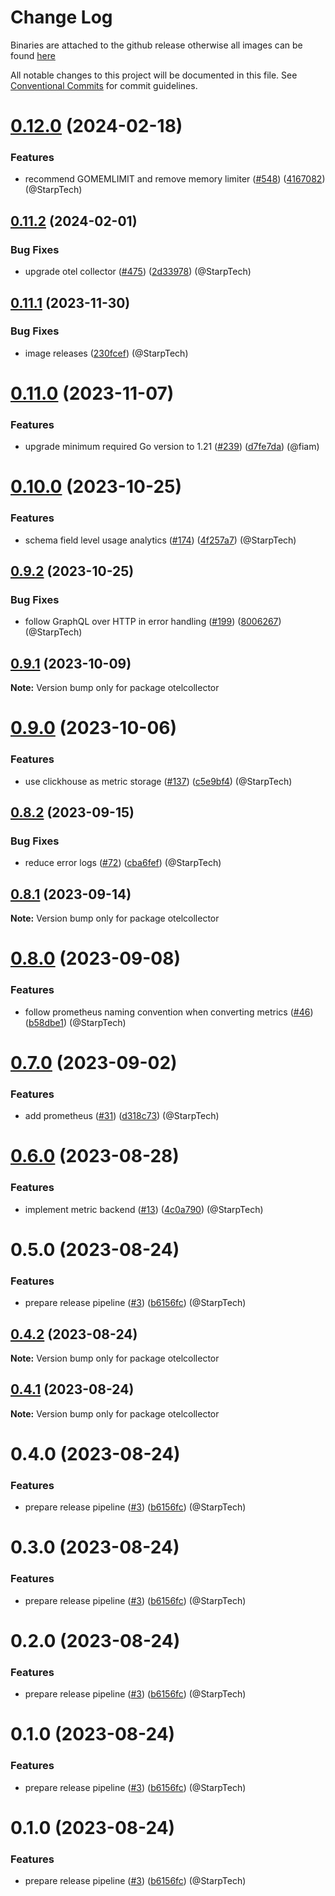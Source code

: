 # Change Log
Binaries are attached to the github release otherwise all images can be found [here](https://github.com/orgs/wundergraph/packages?repo_name=cosmo)

All notable changes to this project will be documented in this file.
See [Conventional Commits](https://conventionalcommits.org) for commit guidelines.

# [0.12.0](https://github.com/wundergraph/cosmo/compare/otelcollector@0.11.2...otelcollector@0.12.0) (2024-02-18)

### Features

* recommend GOMEMLIMIT and remove memory limiter ([#548](https://github.com/wundergraph/cosmo/issues/548)) ([4167082](https://github.com/wundergraph/cosmo/commit/41670829f55c2b3582cf2381f5460fef29643036)) (@StarpTech)

## [0.11.2](https://github.com/wundergraph/cosmo/compare/otelcollector@0.11.1...otelcollector@0.11.2) (2024-02-01)

### Bug Fixes

* upgrade otel collector ([#475](https://github.com/wundergraph/cosmo/issues/475)) ([2d33978](https://github.com/wundergraph/cosmo/commit/2d339786d4cc1727b3fb6498606d11a059233b61)) (@StarpTech)

## [0.11.1](https://github.com/wundergraph/cosmo/compare/otelcollector@0.11.0...otelcollector@0.11.1) (2023-11-30)

### Bug Fixes

* image releases ([230fcef](https://github.com/wundergraph/cosmo/commit/230fcef52db8c36dd54ee8b5568eb627811d4fb1)) (@StarpTech)

# [0.11.0](https://github.com/wundergraph/cosmo/compare/otelcollector@0.10.0...otelcollector@0.11.0) (2023-11-07)

### Features

* upgrade minimum required Go version to 1.21 ([#239](https://github.com/wundergraph/cosmo/issues/239)) ([d7fe7da](https://github.com/wundergraph/cosmo/commit/d7fe7daf78fceaf3fdb1679bfa3addef8cdfd67a)) (@fiam)

# [0.10.0](https://github.com/wundergraph/cosmo/compare/otelcollector@0.9.2...otelcollector@0.10.0) (2023-10-25)

### Features

* schema field level usage analytics ([#174](https://github.com/wundergraph/cosmo/issues/174)) ([4f257a7](https://github.com/wundergraph/cosmo/commit/4f257a71984e991be2304b09a083c69da65200d2)) (@StarpTech)

## [0.9.2](https://github.com/wundergraph/cosmo/compare/otelcollector@0.9.1...otelcollector@0.9.2) (2023-10-25)

### Bug Fixes

* follow GraphQL over HTTP in error handling ([#199](https://github.com/wundergraph/cosmo/issues/199)) ([8006267](https://github.com/wundergraph/cosmo/commit/800626773929923299ed88af44c50b187287cd25)) (@StarpTech)

## [0.9.1](https://github.com/wundergraph/cosmo/compare/otelcollector@0.9.0...otelcollector@0.9.1) (2023-10-09)

**Note:** Version bump only for package otelcollector

# [0.9.0](https://github.com/wundergraph/cosmo/compare/otelcollector@0.8.2...otelcollector@0.9.0) (2023-10-06)

### Features

* use clickhouse as metric storage ([#137](https://github.com/wundergraph/cosmo/issues/137)) ([c5e9bf4](https://github.com/wundergraph/cosmo/commit/c5e9bf4b74d32f3cae7da27b6170300c1a462e52)) (@StarpTech)

## [0.8.2](https://github.com/wundergraph/cosmo/compare/otelcollector@0.8.1...otelcollector@0.8.2) (2023-09-15)

### Bug Fixes

* reduce error logs ([#72](https://github.com/wundergraph/cosmo/issues/72)) ([cba6fef](https://github.com/wundergraph/cosmo/commit/cba6fefe854bc3852708fd6a37eb5fa07d7fea24)) (@StarpTech)

## [0.8.1](https://github.com/wundergraph/cosmo/compare/otelcollector@0.8.0...otelcollector@0.8.1) (2023-09-14)

**Note:** Version bump only for package otelcollector

# [0.8.0](https://github.com/wundergraph/cosmo/compare/otelcollector@0.7.0...otelcollector@0.8.0) (2023-09-08)

### Features

* follow prometheus naming convention when converting metrics ([#46](https://github.com/wundergraph/cosmo/issues/46)) ([b58dbe1](https://github.com/wundergraph/cosmo/commit/b58dbe1395ec4ffd155ded7c2df7996c15341dd2)) (@StarpTech)

# [0.7.0](https://github.com/wundergraph/cosmo/compare/otelcollector@0.6.0...otelcollector@0.7.0) (2023-09-02)

### Features

* add prometheus ([#31](https://github.com/wundergraph/cosmo/issues/31)) ([d318c73](https://github.com/wundergraph/cosmo/commit/d318c7331d77d21d0246344d76fbe0fc6b617174)) (@StarpTech)

# [0.6.0](https://github.com/wundergraph/cosmo/compare/otelcollector@0.5.0...otelcollector@0.6.0) (2023-08-28)

### Features

* implement metric backend ([#13](https://github.com/wundergraph/cosmo/issues/13)) ([4c0a790](https://github.com/wundergraph/cosmo/commit/4c0a790852542475e6d0533fdeea24f5b226bd7d)) (@StarpTech)

# 0.5.0 (2023-08-24)

### Features

* prepare release pipeline ([#3](https://github.com/wundergraph/cosmo/issues/3)) ([b6156fc](https://github.com/wundergraph/cosmo/commit/b6156fcf66254f08c3fba30f3987550ff121c3e5)) (@StarpTech)

## [0.4.2](https://github.com/wundergraph/cosmo/compare/otelcollector@0.3.0...otelcollector@0.4.2) (2023-08-24)

**Note:** Version bump only for package otelcollector

## [0.4.1](https://github.com/wundergraph/cosmo/compare/otelcollector@0.3.0...otelcollector@0.4.1) (2023-08-24)

**Note:** Version bump only for package otelcollector

# 0.4.0 (2023-08-24)

### Features

* prepare release pipeline ([#3](https://github.com/wundergraph/cosmo/issues/3)) ([b6156fc](https://github.com/wundergraph/cosmo/commit/b6156fcf66254f08c3fba30f3987550ff121c3e5)) (@StarpTech)

# 0.3.0 (2023-08-24)

### Features

* prepare release pipeline ([#3](https://github.com/wundergraph/cosmo/issues/3)) ([b6156fc](https://github.com/wundergraph/cosmo/commit/b6156fcf66254f08c3fba30f3987550ff121c3e5)) (@StarpTech)

# 0.2.0 (2023-08-24)

### Features

* prepare release pipeline ([#3](https://github.com/wundergraph/cosmo/issues/3)) ([b6156fc](https://github.com/wundergraph/cosmo/commit/b6156fcf66254f08c3fba30f3987550ff121c3e5)) (@StarpTech)

# 0.1.0 (2023-08-24)

### Features

* prepare release pipeline ([#3](https://github.com/wundergraph/cosmo/issues/3)) ([b6156fc](https://github.com/wundergraph/cosmo/commit/b6156fcf66254f08c3fba30f3987550ff121c3e5)) (@StarpTech)

# 0.1.0 (2023-08-24)

### Features

* prepare release pipeline ([#3](https://github.com/wundergraph/cosmo/issues/3)) ([b6156fc](https://github.com/wundergraph/cosmo/commit/b6156fcf66254f08c3fba30f3987550ff121c3e5)) (@StarpTech)
